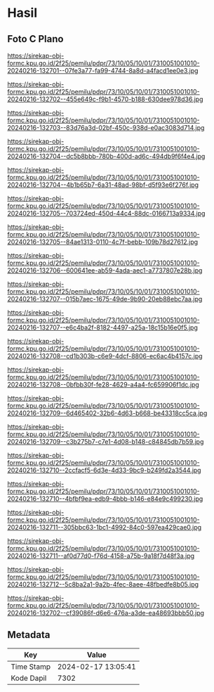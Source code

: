 # Hasil

## Foto C Plano

https://sirekap-obj-formc.kpu.go.id/2f25/pemilu/pdpr/73/10/05/10/01/7310051001010-20240216-132701--07fe3a77-fa99-4744-8a8d-a4facd1ee0e3.jpg

https://sirekap-obj-formc.kpu.go.id/2f25/pemilu/pdpr/73/10/05/10/01/7310051001010-20240216-132702--455e649c-f9b1-4570-b188-630dee978d36.jpg

https://sirekap-obj-formc.kpu.go.id/2f25/pemilu/pdpr/73/10/05/10/01/7310051001010-20240216-132703--83d76a3d-02bf-450c-938d-e0ac3083d714.jpg

https://sirekap-obj-formc.kpu.go.id/2f25/pemilu/pdpr/73/10/05/10/01/7310051001010-20240216-132704--dc5b8bbb-780b-400d-ad6c-494db9f6f4e4.jpg

https://sirekap-obj-formc.kpu.go.id/2f25/pemilu/pdpr/73/10/05/10/01/7310051001010-20240216-132704--4b1b65b7-6a31-48ad-98bf-d5f93e6f276f.jpg

https://sirekap-obj-formc.kpu.go.id/2f25/pemilu/pdpr/73/10/05/10/01/7310051001010-20240216-132705--703724ed-450d-44c4-88dc-0166713a9334.jpg

https://sirekap-obj-formc.kpu.go.id/2f25/pemilu/pdpr/73/10/05/10/01/7310051001010-20240216-132705--84ae1313-0110-4c7f-bebb-109b78d27612.jpg

https://sirekap-obj-formc.kpu.go.id/2f25/pemilu/pdpr/73/10/05/10/01/7310051001010-20240216-132706--600641ee-ab59-4ada-aec1-a7737807e28b.jpg

https://sirekap-obj-formc.kpu.go.id/2f25/pemilu/pdpr/73/10/05/10/01/7310051001010-20240216-132707--015b7aec-1675-49de-9b90-20eb88ebc7aa.jpg

https://sirekap-obj-formc.kpu.go.id/2f25/pemilu/pdpr/73/10/05/10/01/7310051001010-20240216-132707--e6c4ba2f-8182-4497-a25a-18c15b16e0f5.jpg

https://sirekap-obj-formc.kpu.go.id/2f25/pemilu/pdpr/73/10/05/10/01/7310051001010-20240216-132708--cd1b303b-c6e9-4dcf-8806-ec6ac4b4157c.jpg

https://sirekap-obj-formc.kpu.go.id/2f25/pemilu/pdpr/73/10/05/10/01/7310051001010-20240216-132708--0bfbb30f-fe28-4629-a4a4-fc659906f1dc.jpg

https://sirekap-obj-formc.kpu.go.id/2f25/pemilu/pdpr/73/10/05/10/01/7310051001010-20240216-132709--6d465402-32b6-4d63-b668-be43318cc5ca.jpg

https://sirekap-obj-formc.kpu.go.id/2f25/pemilu/pdpr/73/10/05/10/01/7310051001010-20240216-132709--c3b275b7-c7e1-4d08-b148-c84845db7b59.jpg

https://sirekap-obj-formc.kpu.go.id/2f25/pemilu/pdpr/73/10/05/10/01/7310051001010-20240216-132710--2ccfacf5-6d3e-4d33-9bc9-b249fd2a3544.jpg

https://sirekap-obj-formc.kpu.go.id/2f25/pemilu/pdpr/73/10/05/10/01/7310051001010-20240216-132710--4bfbf9ea-edb9-4bbb-b146-e84e9c499230.jpg

https://sirekap-obj-formc.kpu.go.id/2f25/pemilu/pdpr/73/10/05/10/01/7310051001010-20240216-132711--305bbc63-1bc1-4992-84c0-597ea429cae0.jpg

https://sirekap-obj-formc.kpu.go.id/2f25/pemilu/pdpr/73/10/05/10/01/7310051001010-20240216-132711--af0d77d0-f76d-4158-a75b-9a18f7d48f3a.jpg

https://sirekap-obj-formc.kpu.go.id/2f25/pemilu/pdpr/73/10/05/10/01/7310051001010-20240216-132712--5c8ba2a1-9a2b-4fec-8aee-48fbedfe8b05.jpg

https://sirekap-obj-formc.kpu.go.id/2f25/pemilu/pdpr/73/10/05/10/01/7310051001010-20240216-132702--cf39086f-d6e6-476a-a3de-ea48693bbb50.jpg


## Metadata

| Key        | Value               |
| ---------- | ------------------- |
| Time Stamp | 2024-02-17 13:05:41 |
| Kode Dapil | 7302                |



